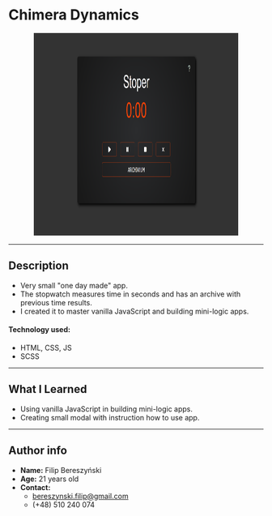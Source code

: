 # Chimera Dynamics

<p align="center">
    <img src="./img/screenshot.png" width="80%" height="400px"></img>
</p>

<hr/>

## Description

- Very small "one day made" app.
- The stopwatch measures time in seconds and has an archive with previous time results.
- I created it to master vanilla JavaScript and building mini-logic apps.

#### Technology used:
- HTML, CSS, JS
- SCSS

<hr/>

## What I Learned

- Using vanilla JavaScript in building mini-logic apps.
- Creating small modal with instruction how to use app.

<hr/>

## Author info

- **Name:** Filip Bereszyński
- **Age:** 21 years old
- **Contact:**
    - bereszynski.filip@gmail.com
    - (+48) 510 240 074